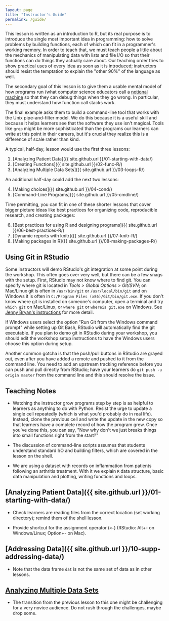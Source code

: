 ```yaml
---
layout: page
title: "Instructor's Guide"
permalink: /guide/
---
```


This lesson is written as an introduction to R,
but its real purpose is to introduce the single most important idea in programming:
how to solve problems by building functions,
each of which can fit in a programmer's working memory.
In order to teach that,
we must teach people a little about
the mechanics of manipulating data with lists and file I/O
so that their functions can do things they actually care about.
Our teaching order tries to show practical uses of every idea as soon as it is introduced;
instructors should resist the temptation to explain
the "other 90%" of the language
as well.

The secondary goal of this lesson is to give them a usable mental model of how programs run
(what computer science educators call a [notional machine](reference.html#notional-machine)
so that they can debug things when they go wrong.
In particular,
they must understand how function call stacks work.

The final example asks them to build a command-line tool
that works with the Unix pipe-and-filter model.
We do this because it is a useful skill
and because it helps learners see that the software they use isn't magical.
Tools like `grep` might be more sophisticated than
the programs our learners can write at this point in their careers,
but it's crucial they realize this is a difference of scale rather than kind.

A typical, half-day, lesson would use the first three lessons:

1. [Analyzing Patient Data]({{ site.github.url }}/01-starting-with-data/)
2. [Creating Functions]({{ site.github.url }}/02-func-R/)
3. [Analyzing Multiple Data Sets]({{ site.github.url }}/03-loops-R/)

An additional half-day could add the next two lessons:

4.  [Making choices]({{ site.github.url }}/04-cond/)
5.  [Command-Line Programs]({{ site.github.url }}/05-cmdline/)

Time permitting,
you can fit in one of these shorter lessons that cover bigger picture ideas
like best practices for organizing code, reproducible research,
and creating packages:

6.  [Best practices for using R and designing programs]({{ site.github.url }}/06-best-practices-R/)
7.  [Dynamic reports with knitr]({{ site.github.url }}/07-knitr-R/)
8.  [Making packages in R]({{ site.github.url }}/08-making-packages-R/)

## Using Git in RStudio

Some instructors will demo RStudio's git integration at some point during the
workshop. This often goes over very well, but there can be a few snags with the
setup. First, RStudio may not know where to find git. You can specify where git
is located in _Tools > Global Options > Git/SVN_; on Mac/Linux git is often in
`/usr/bin/git` or `/usr/local/bin/git` and on Windows it is often in
`C:/Program Files (x86)/Git/bin/git.exe`. If you don't know where git is
installed on someone's computer, open a terminal and try `which git` on
Mac/Linux, or `where git` or `whereis git.exe` on Windows. See
[Jenny Bryan's instructions](http://stat545-ubc.github.io/git03_rstudio-meet-git.html)
for more detail.

If Windows users select the option "Run Git from the Windows command prompt"
while setting up Git Bash, RStudio will automatically find the git executable.
If you plan to demo git in RStudio during your workshop, you should edit the
workshop setup instructions to have the Windows users choose this option during
setup.

Another common gotcha is that the push/pull buttons in RStudio are grayed out,
even after you have added a remote and pushed to it from the command line. You
need to add an upstream tracking reference before you can push and pull directly
from RStudio; have your learners do `git push -u origin master` from the command
line and this should resolve the issue.

## Teaching Notes

*   Watching the instructor grow programs step by step
    is as helpful to learners as anything to do with Python.
    Resist the urge to update a single cell repeatedly
    (which is what you'd probably do in real life).
    Instead,
    clone the previous cell and write the update in the new copy
    so that learners have a complete record of how the program grew.
    Once you've done this,
    you can say,
    "Now why don't we just breaks things into small functions right from the start?"

*   The discussion of command-line scripts
    assumes that students understand standard I/O and building filters,
    which are covered in the lesson on the shell.

*   We are using a dataset with records on inflammation from patients following an
    arthritis treatment. With it we explain `R` data structure, basic data
    manipulation and plotting, writing functions and loops.

## [Analyzing Patient Data]({{ site.github.url }}/01-starting-with-data/)

*   Check learners are reading files from the correct location (set working
    directory); remind them of the shell lesson.

*   Provide shortcut for the assignment operator (`<-`) (RStudio: Alt+- on
    Windows/Linux; Option+- on Mac).

## [Addressing Data]({{ site.github.url }}/10-supp-addressing-data/)

*   Note that the data frame `dat` is not the same set of data as in other lessons.

## [Analyzing Multiple Data Sets](03-loops-R.html)

*   The transition from the previous lesson to this one might be challenging for
    a very novice audience. Do not rush through the challenges, maybe drop some.
